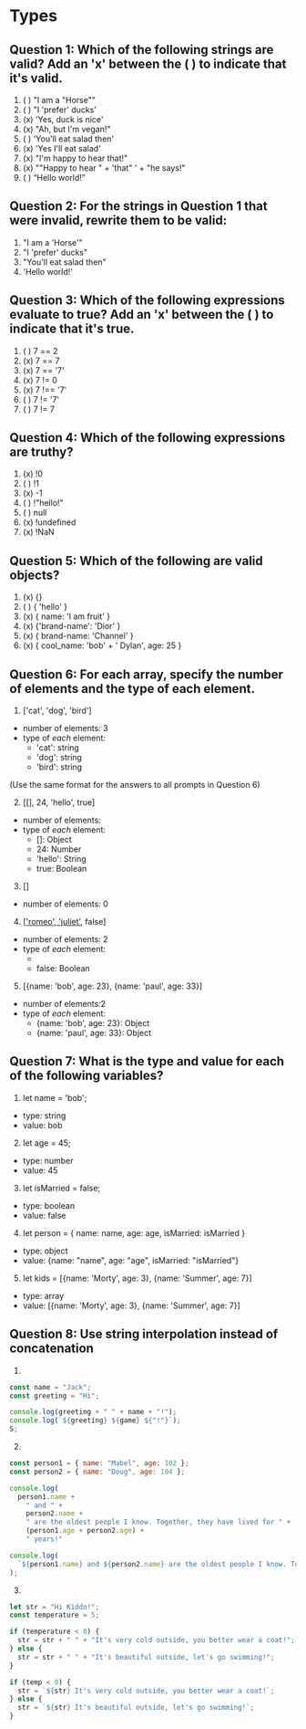 # Types

## Question 1: Which of the following strings are valid? Add an 'x' between the ( ) to indicate that it's valid.

1. ( ) "I am a "Horse""
2. ( ) "I 'prefer' ducks'
3. (x) 'Yes, duck is nice'
4. (x) "Ah, but I\'m vegan!"
5. ( ) 'You'll eat salad then'
6. (x) 'Yes I\'ll eat salad'
7. (x) "I'm happy to hear that!"
8. (x) "\"Happy to hear " + 'that" ' + "he says!"
9. ( ) “Hello world!”

## Question 2: For the strings in Question 1 that were invalid, rewrite them to be valid:

1. "I am a 'Horse'"
2. "I 'prefer' ducks"
3. "You'll eat salad then"
4. 'Hello world!'

## Question 3: Which of the following expressions evaluate to true? Add an 'x' between the ( ) to indicate that it's true.

1. ( ) 7 == 2
2. (x) 7 == 7
3. (x) 7 == '7'
4. (x) 7 != 0
5. (x) 7 !== '7'
6. ( ) 7 != '7'
7. ( ) 7 != 7

## Question 4: Which of the following expressions are truthy?

1. (x) !0
2. ( ) !1
3. (x) -1
4. ( ) !"hello!"
5. ( ) null
6. (x) !undefined
7. (x) !NaN

## Question 5: Which of the following are valid objects?

1. (x) {}
2. ( ) { 'hello' }
3. (x) { name: 'I am fruit' }
4. (x) {'brand-name': 'Dior' }
5. (x) { brand-name: 'Channel' }
6. (x) { cool_name: 'bob' + ' Dylan', age: 25 }

## Question 6: For each array, specify the number of elements and the type of each element.

1. ['cat', 'dog', 'bird']

- number of elements: 3
- type of _each_ element:
  - 'cat': string
  - 'dog': string
  - 'bird': string

(Use the same format for the answers to all prompts in Question 6)

2. [[], 24, 'hello', true]

- number of elements:
- type of _each_ element:
  - []: Object
  - 24: Number
  - 'hello': String
  - true: Boolean

3. []

- number of elements: 0

4. [['romeo', 'juliet'], false]

- number of elements: 2
- type of _each_ element:
  - ['romeo', 'juliet']: Object
  - false: Boolean

5. [{name: 'bob', age: 23}, {name: 'paul', age: 33}]

- number of elements:2
- type of _each_ element:
  - {name: 'bob', age: 23}: Object
  - {name: 'paul', age: 33}: Object

## Question 7: What is the type and value for each of the following variables?

1. let name = 'bob';

- type: string
- value: bob

2. let age = 45;

- type: number
- value: 45

3. let isMarried = false;

- type: boolean
- value: false

4. let person = { name: name, age: age, isMarried: isMarried }

- type: object
- value: {name: "name", age: "age", isMarried: "isMarried"}

5. let kids = [{name: 'Morty', age: 3}, {name: 'Summer', age: 7}]

- type: array
- value: [{name: 'Morty', age: 3}, {name: 'Summer', age: 7}]

## Question 8: Use string interpolation instead of concatenation

1.

```js
const name = "Jack";
const greeting = "Hi";

console.log(greeting + " " + name + "!");
console.log(`${greeting} ${game} ${"!"}`);
S;
```

2.

```js
const person1 = { name: "Mabel", age: 102 };
const person2 = { name: "Doug", age: 104 };

console.log(
  person1.name +
    " and " +
    person2.name +
    " are the oldest people I know. Together, they have lived for " +
    (person1.age + person2.age) +
    " years!"

console.log(
  `${person1.name} and ${person2.name} are the oldest people I know. Together, they have lived for ${person1.age + person2.age} years!`);
);
```

3.

```js
let str = "Hi Kiddo!";
const temperature = 5;

if (temperature < 0) {
  str = str + " " + "It's very cold outside, you better wear a coat!";
} else {
  str = str + " " + "It's beautiful outside, let's go swimming!";
}

if (temp < 0) {
  str = `${str} It's very cold outside, you better wear a coat!`;
} else {
  str = `${str} It's beautiful outside, let's go swimming!`;
}
```
